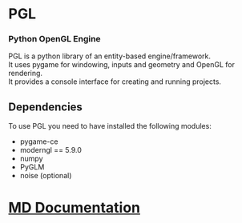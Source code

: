 # PGL
### Python OpenGL Engine

PGL is a python library of an entity-based engine/framework.<br>
It uses pygame for windowing, inputs and geometry and OpenGL for rendering.<br>
It provides a console interface for creating and running projects.

## Dependencies

To use PGL you need to have installed the following modules:
- pygame-ce
- moderngl == 5.9.0
- numpy
- PyGLM
- noise (optional)

# [MD Documentation](docs/PGL.md)
